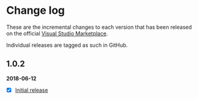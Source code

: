 [VSMarketplaceUrl]: https://marketplace.visualstudio.com/search?term=trevellick&target=VS&sortBy=Relevance

# Change log

These are the incremental changes to each version that has been released on the official [Visual Studio Marketplace][VSMarketplaceUrl].

Individual releases are tagged as such in GitHub.

## 1.0.2
**2018-06-12**
- [x] [Initial release](https://github.com/GregTrevellick/VstsDashboardWidgetProjectTemplate/releases/tag/1.0.2)